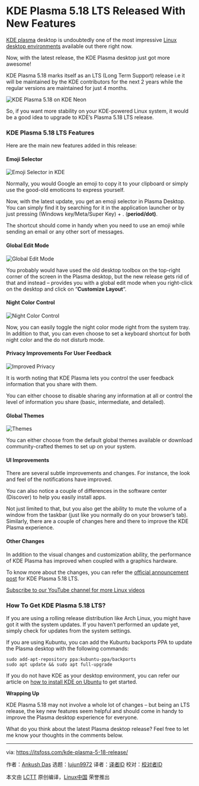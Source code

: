 [#]: collector: (lujun9972)
[#]: translator: ( )
[#]: reviewer: ( )
[#]: publisher: ( )
[#]: url: ( )
[#]: subject: (KDE Plasma 5.18 LTS Released With New Features)
[#]: via: (https://itsfoss.com/kde-plasma-5-18-release/)
[#]: author: (Ankush Das https://itsfoss.com/author/ankush/)

KDE Plasma 5.18 LTS Released With New Features
======

[KDE plasma][1] desktop is undoubtedly one of the most impressive [Linux desktop environments][2] available out there right now.

Now, with the latest release, the KDE Plasma desktop just got more awesome!

KDE Plasma 5.18 marks itself as an LTS (Long Term Support) release i.e it will be maintained by the KDE contributors for the next 2 years while the regular versions are maintained for just 4 months.

![KDE Plasma 5.18 on KDE Neon][3]

So, if you want more stability on your KDE-powered Linux system, it would be a good idea to upgrade to KDE’s Plasma 5.18 LTS release.

### KDE Plasma 5.18 LTS Features

Here are the main new features added in this release:

#### Emoji Selector

![Emoji Selector in KDE][4]

Normally, you would Google an emoji to copy it to your clipboard or simply use the good-old emoticons to express yourself.

Now, with the latest update, you get an emoji selector in Plasma Desktop. You can simply find it by searching for it in the application launcher or by just pressing (Windows key/Meta/Super Key) + . (**period/dot)**.

The shortcut should come in handy when you need to use an emoji while sending an email or any other sort of messages.

#### Global Edit Mode

![Global Edit Mode][5]

You probably would have used the old desktop toolbox on the top-right corner of the screen in the Plasma desktop, but the new release gets rid of that and instead – provides you with a global edit mode when you right-click on the desktop and click on “**Customize Layout**“.

#### Night Color Control

![Night Color Control][6]

Now, you can easily toggle the night color mode right from the system tray. In addition to that, you can even choose to set a keyboard shortcut for both night color and the do not disturb mode.

#### Privacy Improvements For User Feedback

![Improved Privacy][7]

It is worth noting that KDE Plasma lets you control the user feedback information that you share with them.

You can either choose to disable sharing any information at all or control the level of information you share (basic, intermediate, and detailed).

#### Global Themes

![Themes][8]

You can either choose from the default global themes available or download community-crafted themes to set up on your system.

#### UI Improvements

There are several subtle improvements and changes. For instance, the look and feel of the notifications have improved.

You can also notice a couple of differences in the software center (Discover) to help you easily install apps.

Not just limited to that, but you also get the ability to mute the volume of a window from the taskbar (just like you normally do on your browser’s tab). Similarly, there are a couple of changes here and there to improve the KDE Plasma experience.

#### Other Changes

In addition to the visual changes and customization ability, the performance of KDE Plasma has improved when coupled with a graphics hardware.

To know more about the changes, you can refer the [official announcement post][9] for KDE Plasma 5.18 LTS.

[Subscribe to our YouTube channel for more Linux videos][10]

### How To Get KDE Plasma 5.18 LTS?

If you are using a rolling release distribution like Arch Linux, you might have got it with the system updates. If you haven’t performed an update yet, simply check for updates from the system settings.

If you are using Kubuntu, you can add the Kubuntu backports PPA to update the Plasma desktop with the following commands:

```
sudo add-apt-repository ppa:kubuntu-ppa/backports
sudo apt update && sudo apt full-upgrade
```

If you do not have KDE as your desktop environment, you can refer our article on [how to install KDE on Ubuntu][11] to get started.

**Wrapping Up**

KDE Plasma 5.18 may not involve a whole lot of changes – but being an LTS release, the key new features seem helpful and should come in handy to improve the Plasma desktop experience for everyone.

What do you think about the latest Plasma desktop release? Feel free to let me know your thoughts in the comments below.

--------------------------------------------------------------------------------

via: https://itsfoss.com/kde-plasma-5-18-release/

作者：[Ankush Das][a]
选题：[lujun9972][b]
译者：[译者ID](https://github.com/译者ID)
校对：[校对者ID](https://github.com/校对者ID)

本文由 [LCTT](https://github.com/LCTT/TranslateProject) 原创编译，[Linux中国](https://linux.cn/) 荣誉推出

[a]: https://itsfoss.com/author/ankush/
[b]: https://github.com/lujun9972
[1]: https://kde.org/plasma-desktop/
[2]: https://itsfoss.com/best-linux-desktop-environments/
[3]: https://i2.wp.com/itsfoss.com/wp-content/uploads/2020/02/kde-plasma-5-18-info.jpg?ssl=1
[4]: https://i2.wp.com/itsfoss.com/wp-content/uploads/2020/02/kde-plasma-emoji-pick.jpg?ssl=1
[5]: https://i1.wp.com/itsfoss.com/wp-content/uploads/2020/02/kde-plasma-global-editor.jpg?ssl=1
[6]: https://i0.wp.com/itsfoss.com/wp-content/uploads/2020/02/kde-plasma-night-color.jpg?ssl=1
[7]: https://i1.wp.com/itsfoss.com/wp-content/uploads/2020/02/user-feedback-kde-plasma.png?ssl=1
[8]: https://i2.wp.com/itsfoss.com/wp-content/uploads/2020/02/kde-plasma-global-themes.jpg?ssl=1
[9]: https://kde.org/announcements/plasma-5.18.0.php
[10]: https://www.youtube.com/c/itsfoss?sub_confirmation=1
[11]: https://itsfoss.com/install-kde-on-ubuntu/
